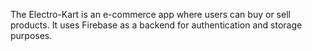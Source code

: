The Electro-Kart is an e-commerce app where users can buy or sell products. It uses Firebase as a backend for authentication and storage purposes.
